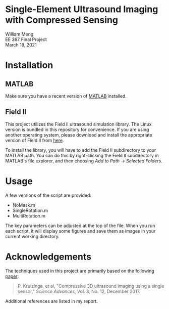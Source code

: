 # Single-Element Ultrasound Imaging with Compressed Sensing
William Meng  
EE 367 Final Project  
March 19, 2021

# Installation
## MATLAB
Make sure you have a recent version of [MATLAB](https://www.mathworks.com/products/matlab.html) installed.

## Field II
This project utilizes the Field II ultrasound simulation library.
The Linux version is bundled in this repository for convenience.
If you are using another operating system, please download and install the appropriate version of Field II from [here](https://field-ii.dk/?./downloading_8_20.html).

To install the library, you will have to add the Field II subdirectory to your MATLAB path.
You can do this by right-clicking the Field II subdirectory in MATLAB's file explorer, and then choosing *Add to Path -> Selected Folders*.

# Usage
A few versions of the script are provided:

* NoMask.m
* SingleRotation.m
* MultiRotation.m

The key parameters can be adjusted at the top of the file.
When you run each script, it will display some figures and save them as images in your current working directory.

# Acknowledgements
The techniques used in this project are primarily based on the following [paper](https://advances.sciencemag.org/content/3/12/e1701423):
> P. Kruizinga, et al, "Compressive 3D ultrasound imaging using a single sensor," *Science Advances*, Vol. 3, No. 12, December 2017.

Additional references are listed in my report.

